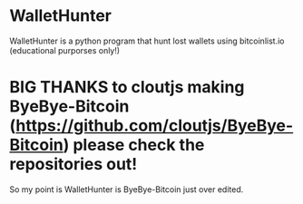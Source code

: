 # WalletHunter
WalletHunter is a python program that hunt lost wallets using bitcoinlist.io (educational purporses only!) 

# BIG THANKS to cloutjs making ByeBye-Bitcoin (https://github.com/cloutjs/ByeBye-Bitcoin) please check the repositories out!
So my point is WalletHunter is ByeBye-Bitcoin just over edited.
